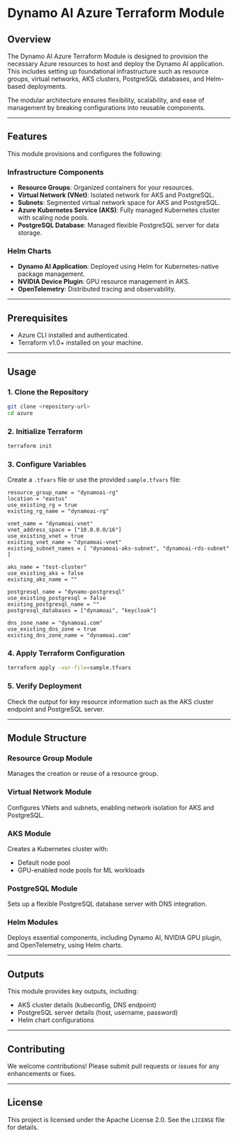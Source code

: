 # Dynamo AI Azure Terraform Module

## Overview
The Dynamo AI Azure Terraform Module is designed to provision the necessary Azure resources to host and deploy the Dynamo AI application. This includes setting up foundational infrastructure such as resource groups, virtual networks, AKS clusters, PostgreSQL databases, and Helm-based deployments.

The modular architecture ensures flexibility, scalability, and ease of management by breaking configurations into reusable components.

---

## Features
This module provisions and configures the following:

### Infrastructure Components
- **Resource Groups**: Organized containers for your resources.
- **Virtual Network (VNet)**: Isolated network for AKS and PostgreSQL.
- **Subnets**: Segmented virtual network space for AKS and PostgreSQL.
- **Azure Kubernetes Service (AKS)**: Fully managed Kubernetes cluster with scaling node pools.
- **PostgreSQL Database**: Managed flexible PostgreSQL server for data storage.

### Helm Charts
- **Dynamo AI Application**: Deployed using Helm for Kubernetes-native package management.
- **NVIDIA Device Plugin**: GPU resource management in AKS.
- **OpenTelemetry**: Distributed tracing and observability.

---

## Prerequisites
- Azure CLI installed and authenticated.
- Terraform v1.0+ installed on your machine.

---

## Usage

### 1. Clone the Repository
```bash
git clone <repository-url>
cd azure
```

### 2. Initialize Terraform
```bash
terraform init
```

### 3. Configure Variables
Create a `.tfvars` file or use the provided `sample.tfvars` file:
```plaintext
resource_group_name = "dynamoai-rg"
location = "eastus"
use_existing_rg = true
existing_rg_name = "dynamoai-rg"

vnet_name = "dynamoai-vnet"
vnet_address_space = ["10.0.0.0/16"]
use_existing_vnet = true
existing_vnet_name = "dynamoai-vnet"
existing_subnet_names = [ "dynamoai-aks-subnet", "dynamoai-rds-subnet" ]

aks_name = "test-cluster"
use_existing_aks = false
existing_aks_name = ""

postgresql_name = "dynamo-postgresql"
use_existing_postgresql = false
existing_postgresql_name = ""
postgresql_databases = ["dynamoai", "keycloak"]

dns_zone_name = "dynamoai.com"
use_existing_dns_zone = true
existing_dns_zone_name = "dynamoai.com"
```

### 4. Apply Terraform Configuration
```bash
terraform apply -var-file=sample.tfvars
```

### 5. Verify Deployment
Check the output for key resource information such as the AKS cluster endpoint and PostgreSQL server.

---

## Module Structure

### Resource Group Module
Manages the creation or reuse of a resource group.

### Virtual Network Module
Configures VNets and subnets, enabling network isolation for AKS and PostgreSQL.

### AKS Module
Creates a Kubernetes cluster with:
- Default node pool
- GPU-enabled node pools for ML workloads

### PostgreSQL Module
Sets up a flexible PostgreSQL database server with DNS integration.

### Helm Modules
Deploys essential components, including Dynamo AI, NVIDIA GPU plugin, and OpenTelemetry, using Helm charts.

---

## Outputs
This module provides key outputs, including:
- AKS cluster details (kubeconfig, DNS endpoint)
- PostgreSQL server details (host, username, password)
- Helm chart configurations

---

## Contributing
We welcome contributions! Please submit pull requests or issues for any enhancements or fixes.

---

## License
This project is licensed under the Apache License 2.0. See the `LICENSE` file for details.

